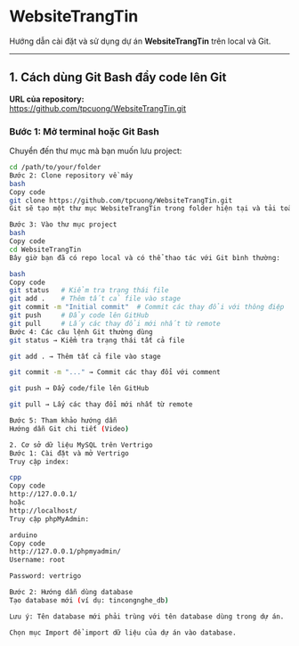 # WebsiteTrangTin

Hướng dẫn cài đặt và sử dụng dự án **WebsiteTrangTin** trên local và Git.

---

## 1. Cách dùng Git Bash đẩy code lên Git

**URL của repository:**  
https://github.com/tpcuong/WebsiteTrangTin.git

### Bước 1: Mở terminal hoặc Git Bash
Chuyển đến thư mục mà bạn muốn lưu project:
```bash
cd /path/to/your/folder
Bước 2: Clone repository về máy
bash
Copy code
git clone https://github.com/tpcuong/WebsiteTrangTin.git
Git sẽ tạo một thư mục WebsiteTrangTin trong folder hiện tại và tải toàn bộ code, commit, branch về máy.

Bước 3: Vào thư mục project
bash
Copy code
cd WebsiteTrangTin
Bây giờ bạn đã có repo local và có thể thao tác với Git bình thường:

bash
Copy code
git status   # Kiểm tra trạng thái file
git add .    # Thêm tất cả file vào stage
git commit -m "Initial commit"  # Commit các thay đổi với thông điệp
git push     # Đẩy code lên GitHub
git pull     # Lấy các thay đổi mới nhất từ remote
Bước 4: Các câu lệnh Git thường dùng
git status → Kiểm tra trạng thái tất cả file

git add . → Thêm tất cả file vào stage

git commit -m "..." → Commit các thay đổi với comment

git push → Đẩy code/file lên GitHub

git pull → Lấy các thay đổi mới nhất từ remote

Bước 5: Tham khảo hướng dẫn
Hướng dẫn Git chi tiết (Video)

2. Cơ sở dữ liệu MySQL trên Vertrigo
Bước 1: Cài đặt và mở Vertrigo
Truy cập index:

cpp
Copy code
http://127.0.0.1/ 
hoặc
http://localhost/
Truy cập phpMyAdmin:

arduino
Copy code
http://127.0.0.1/phpmyadmin/
Username: root

Password: vertrigo

Bước 2: Hướng dẫn dùng database
Tạo database mới (ví dụ: tincongnghe_db)

Lưu ý: Tên database mới phải trùng với tên database dùng trong dự án.

Chọn mục Import để import dữ liệu của dự án vào database.
